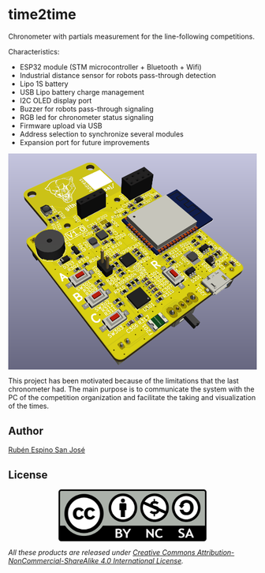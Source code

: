 # time2time

Chronometer with partials measurement for the line-following competitions.

Characteristics:
- ESP32 module (STM microcontroller + Bluetooth + Wifi)
- Industrial distance sensor for robots pass-through detection
- Lipo 1S battery
- USB Lipo battery charge management
- I2C OLED display port
- Buzzer for robots pass-through signaling
- RGB led for chronometer status signaling
- Firmware upload via USB
- Address selection to synchronize several modules
- Expansion port for future improvements

<p align="center">
<img src="images/PCB_V1_0.png" width="600" align = "center">
</p>

This project has been motivated because of the limitations that the last chronometer had. The main purpose is to communicate the system with the PC of the competition organization and facilitate the taking and visualization of the times.

## Author

[Rubén Espino San José](https://github.com/Resaj)

## License

<p align="center">

<img src="license/by-nc-sa.png" width="300" align = "center">

</p>

_All these products are released under [Creative Commons Attribution-NonCommercial-ShareAlike 4.0 International License](http://creativecommons.org/licenses/by-nc-sa/4.0/)._

